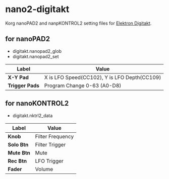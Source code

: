 # nano2-digitakt

Korg nanoPAD2 and nanpKONTROL2 setting files for [Elektron Digitakt](https://www.elektron.se/products/digitakt/).

## for nanoPAD2

* digitakt.nanopad2_glob
* digitakt.nanopad2_set

|  Label           |       Value                |
| ---------------- | -------------------------- |
| **X-Y Pad**      | X is LFO Speed(CC102), Y is LFO Depth(CC109)     |
| **Trigger Pads** | Program Change 0-63 (A0-D8)|

## for nanoKONTROL2

* digitakt.nktrl2_data

|  Label       |       Value      |
| ------------ | ---------------- |
| **Knob**     | Filter Frequency |
| **Solo Btn** | Filter Trigger   |
| **Mute Btn** | Mute             |
| **Rec Btn**  | LFO Trigger      |
| **Fader**    | Volume           |
